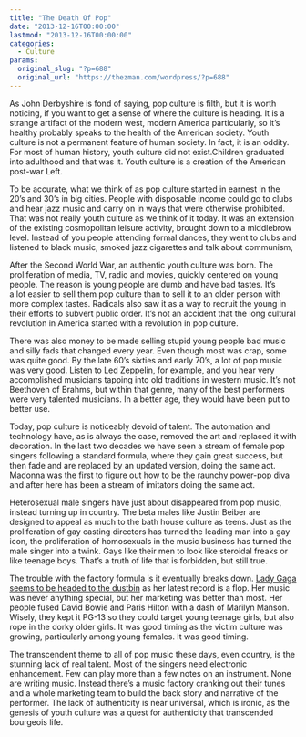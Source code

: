 ```yaml
---
title: "The Death Of Pop"
date: "2013-12-16T00:00:00"
lastmod: "2013-12-16T00:00:00"
categories:
  - Culture
params:
  original_slug: "?p=688"
  original_url: "https://thezman.com/wordpress/?p=688"
---
```


As John Derbyshire is fond of saying, pop culture is filth, but it is
worth noticing, if you want to get a sense of where the culture is
heading. It is a strange artifact of the modern west, modern America
particularly, so it’s healthy probably speaks to the health of the
American society. Youth culture is not a permanent feature of human
society. In fact, it is an oddity. For most of human history, youth
culture did not exist.Children graduated into adulthood and that was it.
Youth culture is a creation of the American post-war Left.

To be accurate, what we think of as pop culture started in earnest in
the 20’s and 30’s in big cities. People with disposable income could go
to clubs and hear jazz music and carry on in ways that were otherwise
prohibited. That was not really youth culture as we think of it today.
It was an extension of the existing cosmopolitan leisure activity,
brought down to a middlebrow level. Instead of you people attending
formal dances, they went to clubs and listened to black music, smoked
jazz cigarettes and talk about communism,

After the Second World War, an authentic youth culture was born. The
proliferation of media, TV, radio and movies, quickly centered on young
people. The reason is young people are dumb and have bad tastes. It’s
a lot easier to sell them pop culture than to sell it to an
older person with more complex tastes. Radicals also saw it as a way to
recruit the young in their efforts to subvert public order. It’s not an
accident that the long cultural revolution in America started with
a revolution in pop culture.

There was also money to be made selling stupid young people bad music
and silly fads that changed every year. Even though most was crap, some
was quite good. By the late 60’s sixties and early 70’s, a lot of pop
music was very good. Listen to Led Zeppelin, for example, and you hear
very accomplished musicians tapping into old traditions in western
music. It’s not Beethoven of Brahms, but within that genre, many of the
best performers were very talented musicians. In a better age, they
would have been put to better use.

Today, pop culture is noticeably devoid of talent. The automation and
technology have, as is always the case, removed the art and replaced it
with decoration. In the last two decades we have seen a stream of female
pop singers following a standard formula, where they gain great success,
but then fade and are replaced by an updated version, doing the same
act. Madonna was the first to figure out how to be the raunchy power-pop
diva and after here has been a stream of imitators doing the same act.

Heterosexual male singers have just about disappeared from pop music,
instead turning up in country. The beta males like Justin Beiber are
designed to appeal as much to the bath house culture as teens. Just as
the proliferation of gay casting directors has turned the leading man
into a gay icon, the proliferation of homosexuals in the music business
has turned the male singer into a twink. Gays like their men to look
like steroidal freaks or like teenage boys. That’s a truth of life that
is forbidden, but still true.

The trouble with the factory formula is it eventually breaks down.
<a href="http://nypost.com/2013/12/14/what-happened-to-lady-gaga/"
rel="noopener noreferrer" target="_blank">Lady Gaga seems to be headed
to the dustbin</a> as her latest record is a flop. Her music was never
anything special, but her marketing was better than most. Her people
fused David Bowie and Paris Hilton with a dash of Marilyn Manson.
Wisely, they kept it PG-13 so they could target young teenage girls, but
also rope in the dorky older girls. It was good timing as the victim
culture was growing, particularly among young females. It was good
timing.

The transcendent theme to all of pop music these days, even country, is
the stunning lack of real talent. Most of the singers need electronic
enhancement. Few can play more than a few notes on an instrument. None
are writing music. Instead there’s a music factory cranking out their
tunes and a whole marketing team to build the back story and narrative
of the performer. The lack of authenticity is near universal, which is
ironic, as the genesis of youth culture was a quest for authenticity
that transcended bourgeois life.
